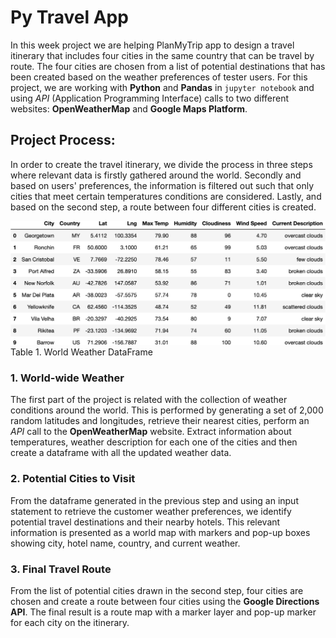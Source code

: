 # Py Travel App

In this week project we are helping PlanMyTrip app to design a travel itinerary that includes four cities in the same country that can be travel by route. The four cities are chosen from a list of potential destinations that has been created based on the weather preferences of tester users. For this project, we are working with **Python** and **Pandas** in `jupyter notebook` and using *API* (Application Programming Interface) calls to two different websites: **OpenWeatherMap** and **Google Maps Platform**.

## Project Process:

In order to create the travel itinerary, we divide the process in three steps where relevant data is firstly gathered around the world.  Secondly and based on users' preferences, the information is filtered out such that only cities that meet certain temperatures conditions are considered. Lastly, and based on the second step, a route between four different cities is created.

![df](https://raw.githubusercontent.com/LeidyDoradoM/WorldWeather_Challenge/main/Weather_Database/df_citydata.png)
Table 1. World Weather DataFrame 


### 1. World-wide Weather

The first part of the project is related with the collection of weather conditions around the world. This is performed by generating a set of 2,000 random latitudes and longitudes, retrieve their nearest cities, perform an *API*  call to the **OpenWeatherMap** website. Extract information about temperatures, weather description for each one of the cities and then create a dataframe with all the updated weather data.

### 2. Potential Cities to Visit
 
 From the dataframe generated in the previous step and using an input statement to retrieve the customer weather preferences, we identify potential travel destinations and their nearby hotels. This relevant information is presented as a world map with markers and pop-up boxes showing city, hotel name, country, and current weather.

### 3. Final Travel Route

From the list of potential cities drawn in the second step, four cities are chosen and create a route between four cities using the **Google Directions API**. The final result is a route map with a marker layer and pop-up marker for each city on the itinerary.